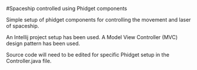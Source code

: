 #Spaceship controlled using Phidget components

Simple setup of phidget components for controlling the movement and laser of spaceship.

An Intellij project setup has been used. A Model View Controller (MVC) design pattern has been used.

Source code will need to be edited for specific Phidget setup in the Controller.java file.
